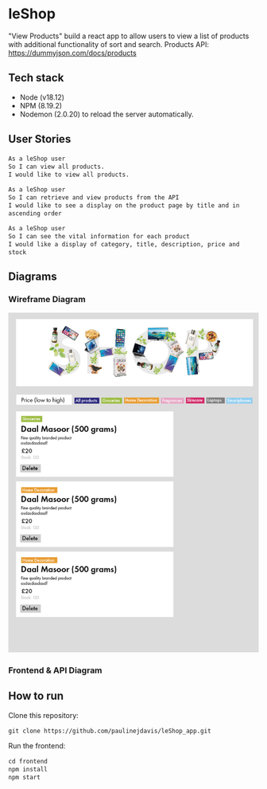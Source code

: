 # leShop

"View Products" build a react app to allow users  to view a list of products
 with additional functionality of sort and search. 
 Products API: https://dummyjson.com/docs/products
## Tech stack

* Node (v18.12)
* NPM (8.19.2)
* Nodemon (2.0.20) to reload the server automatically.


## User Stories
```
As a leShop user
So I can view all products.
I would like to view all products.
```

```
As a leShop user
So I can retrieve and view products from the API
I would like to see a display on the product page by title and in ascending order
```

```
As a leShop user
So I can see the vital information for each product
I would like a display of category, title, description, price and stock
```

## Diagrams

### Wireframe Diagram
 <img src='frontend/src/images/wireframe.png'/> 

### Frontend & API Diagram
<!-- <img src='frontend/src/images/diagram.png'/> -->

## How to run

Clone this repository:

```
git clone https://github.com/paulinejdavis/leShop_app.git

```

Run the frontend:

```
cd frontend
npm install
npm start
```

